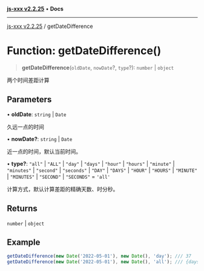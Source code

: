 [**js-xxx v2.2.25**](../README.md) • **Docs**

***

[js-xxx v2.2.25](../README.md) / getDateDifference

# Function: getDateDifference()

> **getDateDifference**(`oldDate`, `nowDate`?, `type`?): `number` \| `object`

两个时间差距计算

## Parameters

• **oldDate**: `string` \| `Date`

久远一点的时间

• **nowDate?**: `string` \| `Date`

近一点的时间，默认当前时间。

• **type?**: `"all"` \| `"ALL"` \| `"day"` \| `"days"` \| `"hour"` \| `"hours"` \| `"minute"` \| `"minutes"` \| `"second"` \| `"seconds"` \| `"DAY"` \| `"DAYS"` \| `"HOUR"` \| `"HOURS"` \| `"MINUTE"` \| `"MINUTES"` \| `"SECOND"` \| `"SECONDS"` = `'all'`

计算方式，默认计算差距的精确天数、时分秒。

## Returns

`number` \| `object`

## Example

```ts
getDateDifference(new Date('2022-05-01'), new Date(), 'day'); /// 37
getDateDifference(new Date('2022-05-01'), new Date(), 'all'); /// {days: 37, hours: 8, minutes: 46, seconds: 47}
```
